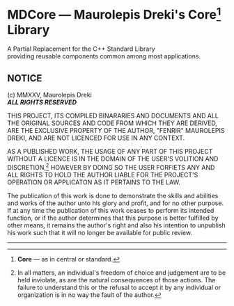 # MDCore &mdash; Maurolepis Dreki's Core[^1] Library
A Partial Replacement for the C++ Standard Library  
providing reusable components common among most applications.

## NOTICE
(c) MMXXV, Maurolepis Dreki  
***ALL RIGHTS RESERVED***

THIS PROJECT, ITS COMPILED BINARARIES AND DOCUMENTS AND ALL THE ORIGINAL
SOURCES AND CODE FROM WHICH THEY ARE DERIVED, ARE THE EXCLUSIVE PROPERTY OF THE
AUTHOR, "FENRIR" MAUROLEPIS DREKI, AND ARE NOT LICENCED FOR USE IN ANY CONTEXT.

AS A PUBLISHED WORK, THE USAGE OF ANY PART OF THIS PROJECT WITHOUT A LICENCE IS
IN THE DOMAIN OF THE USER'S VOLITION AND DISCRETION,[^2] HOWEVER BY DOING SO
THE USER FORFIETS ANY AND ALL RIGHTS TO HOLD THE AUTHOR LIABLE FOR THE
PROJECT'S OPERATION OR APPLICATON AS IT PERTAINS TO THE LAW.

The publication of this work is done to demonstrate the skills and abilities
and works of the author unto his glory and profit, and for no other purpose.
If at any time the publication of this work ceases to perform its intended
function, or if the author determines that this purpose is better fulfilled by
other means, it remains the author's right and also his intention to unpublish
his work such that it will no longer be available for public review.

---

[^1]: **Core** &mdash; as in central or standard.

[^2]: In all matters, an individual's freedom of choice and judgement are to be
held inviolate, as are the natural consequences of those actions.  The failure
to understand this or the refusal to accept it by any individual or
organization is in no way the fault of the author.

